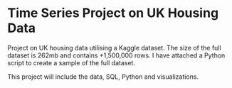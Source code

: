 # Time Series Project on UK Housing Data

Project on UK housing data utilising a Kaggle dataset. The size of the full dataset is 262mb and contains +1,500,000 rows. I have attached a Python script to create a sample of the full dataset.

This project will include the data, SQL, Python and visualizations.
